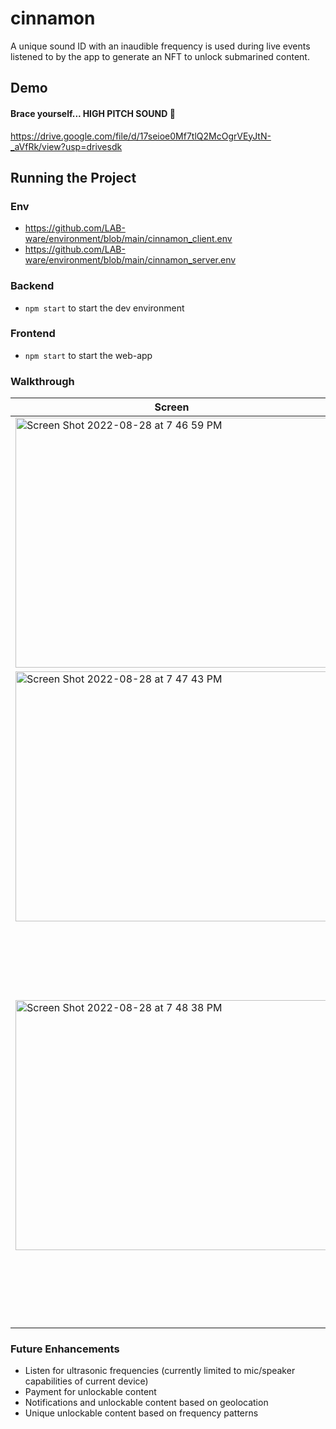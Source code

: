 # cinnamon

A unique sound ID with an inaudible frequency is used during live events listened to by the app to generate an NFT to unlock submarined content.

## Demo

#### Brace yourself... HIGH PITCH SOUND 🙉

https://drive.google.com/file/d/17seioe0Mf7tlQ2McOgrVEyJtN-_aVfRk/view?usp=drivesdk

## Running the Project

### Env

- https://github.com/LAB-ware/environment/blob/main/cinnamon_client.env
- https://github.com/LAB-ware/environment/blob/main/cinnamon_server.env

### Backend

- `npm start` to start the dev environment

### Frontend

- `npm start` to start the web-app

### Walkthrough

| Screen      | Description |
| ----------- | ----------- |
| <img height="400" width="500" alt="Screen Shot 2022-08-28 at 7 46 59 PM" src="https://user-images.githubusercontent.com/10108593/187116962-1aa71f93-d722-4de3-b9c1-8ce0d7322fcb.png"> | Users will be prompted to enter their ETH address or connect to MetaMask wallet and a 6 digit pin at the event they are attending. In our test case, our 6 digit pin is “746282” |
| <img height="400" width="500" alt="Screen Shot 2022-08-28 at 7 47 43 PM" src="https://user-images.githubusercontent.com/10108593/187116964-2f4bbe56-eaff-4db0-9e8f-0f6de45d8d72.png"> | Once the correct pin is entered, users are prompted to the sound recording screen. |
| <img height="400" width="500" alt="Screen Shot 2022-08-28 at 7 48 38 PM" src="https://user-images.githubusercontent.com/10108593/187117578-bbfd9e78-090d-4ca4-a140-b6da637903b7.png"> | With a single press, cinnamon is able to listen and record live audio feed for a continuous 3 seconds. After the recording ends, that audio chunk will be pinned to Piñata and minted into an NFT. Once the user has ownership of the NFT the user will be eligible to unlock exclusive content via submarine. |

### Future Enhancements

* Listen for ultrasonic frequencies (currently limited to mic/speaker capabilities of current device)
* Payment for unlockable content
* Notifications and unlockable content based on geolocation
* Unique unlockable content based on frequency patterns
